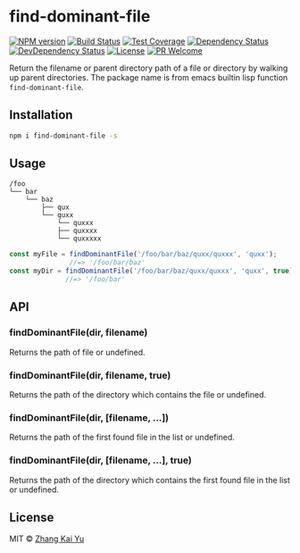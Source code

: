# find-dominant-file
[![NPM version][npm-image]][npm-url]
[![Build Status][travis-image]][travis-url]
[![Test Coverage][cov-image]][cov-url]
[![Dependency Status][daviddm-image]][daviddm-url]
[![DevDependency Status][daviddm-image-dev]][daviddm-url-dev]
[![License][license-image]][license-url]
[![PR Welcome][pr-image]][pr-url]

Return the filename or parent directory path of a file or directory by walking
up parent directories. The package name is from emacs builtin lisp function
`find-dominant-file`.

## Installation

```bash
npm i find-dominant-file -s
```

## Usage

```
/foo
└── bar
    └── baz
        ├── qux
        └── quxx
            └── quxxx
            ├── quxxxx
            └── quxxxxx
```

``` js
const myFile = findDominantFile('/foo/bar/baz/quxx/quxxx', 'quxx');
               //=> '/foo/bar/baz'
const myDir = findDominantFile('/foo/bar/baz/quxx/quxxx', 'quxx', true);
              //=> '/foo/bar'
```

## API

### findDominantFile(dir, filename)

Returns the path of file or undefined.

### findDominantFile(dir, filename, true)

Returns the path of the directory which contains the file or undefined.

### findDominantFile(dir, [filename, ...])

Returns the path of the first found file in the list or undefined.

### findDominantFile(dir, [filename, ...], true)

Returns the path of the directory which contains the first found file in the
list or undefined.

## License

MIT © [Zhang Kai Yu][license-url]

[npm-image]: https://badge.fury.io/js/find-dominant-file.svg
[npm-url]: https://npmjs.org/package/find-dominant-file
[travis-image]: https://travis-ci.org/zhangkaiyulw/find-dominant-file.svg?branch=master
[travis-url]: https://travis-ci.org/zhangkaiyulw/find-dominant-file
[cov-image]: https://codecov.io/gh/zhangkaiyulw/find-dominant-file/branch/master/graph/badge.svg
[cov-url]: https://codecov.io/gh/zhangkaiyulw/find-dominant-file
[daviddm-image]: https://david-dm.org/zhangkaiyulw/find-dominant-file.svg?theme=shields.io
[daviddm-url]: https://david-dm.org/zhangkaiyulw/find-dominant-file
[daviddm-image-dev]: https://david-dm.org/zhangkaiyulw/find-dominant-file/dev-status.svg
[daviddm-url-dev]: https://david-dm.org/zhangkaiyulw/find-dominant-file?type=dev
[license-image]: https://img.shields.io/github/license/zhangkaiyulw/find-dominant-file.svg
[license-url]: https://github.com/zhangkaiyulw/find-dominant-file/blob/master/LICENSE
[pr-image]: https://img.shields.io/badge/PRs-welcome-brightgreen.svg
[pr-url]: https://github.com/zhangkaiyulw/find-dominant-file/blob/master/CONTRIBUTING.md
